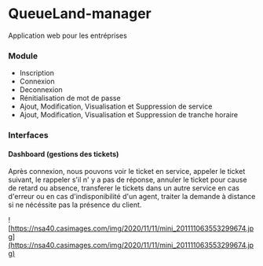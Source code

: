 # QueueLand-manager

Application web pour les entréprises

### Module

* Inscription
* Connexion
* Deconnexion
* Rénitialisation de mot de passe
* Ajout, Modification, Visualisation et
Suppression de service
* Ajout, Modification, Visualisation et Suppression
de tranche horaire

### Interfaces

#### Dashboard (gestions des tickets) 

Après connexion, nous pouvons voir le ticket en service, appeler le ticket suivant, le rappeler s'il n' y a pas  de réponse, annuler le ticket pour cause de retard ou absence, transferer le tickets dans un autre service en cas d'erreur ou en cas d'indisponibilité d'un agent, traiter la demande à distance si ne nécéssite pas la présence du client.

![https://nsa40.casimages.com/img/2020/11/11/mini_201111063553299674.jpg](https://nsa40.casimages.com/img/2020/11/11/mini_201111063553299674.jpg)
